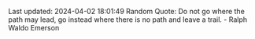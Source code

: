 Last updated: 2024-04-02 18:01:49
Random Quote: Do not go where the path may lead, go instead where there is no path and leave a trail. - Ralph Waldo Emerson